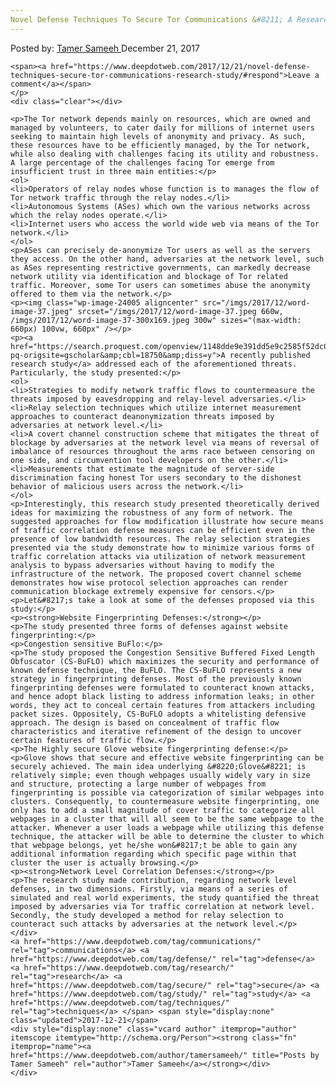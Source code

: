 ```yaml
---
Novel Defense Techniques To Secure Tor Communications &#8211; A Research Study
---
```

<article class="post-listing post-24002 post type-post status-publish format-standard has-post-thumbnail hentry  tag-communications tag-defense tag-research tag-secure tag-study tag-techniques 
    <div class="post-inner">
        <span>Posted by: <a href="https://www.deepdotweb.com/author/tamersameeh/" title="">Tamer Sameeh </a></span>
    <span>December 21, 2017</span>
    
    <span><a href="https://www.deepdotweb.com/2017/12/21/novel-defense-techniques-secure-tor-communications-research-study/#respond">Leave a comment</a></span>
    </p>
    <div class="clear"></div>
    
    <p>The Tor network depends mainly on resources, which are owned and managed by volunteers, to cater daily for millions of internet users seeking to maintain high levels of anonymity and privacy. As such, these resources have to be efficiently managed, by the Tor network, while also dealing with challenges facing its utility and robustness. A large percentage of the challenges facing Tor emerge from insufficient trust in three main entities:</p>
    <ol>
    <li>Operators of relay nodes whose function is to manages the flow of Tor network traffic through the relay nodes.</li>
    <li>Autonomous Systems (ASes) which own the various networks across which the relay nodes operate.</li>
    <li>Internet users who access the world wide web via means of the Tor network.</li>
    </ol>
    <p>ASes can precisely de-anonymize Tor users as well as the servers they access. On the other hand, adversaries at the network level, such as ASes representing restrictive governments, can markedly decrease network utility via identification and blockage of Tor related traffic. Moreover, some Tor users can sometimes abuse the anonymity offered to them via the network.</p>
    <p><img class="wp-image-24005 aligncenter" src="/imgs/2017/12/word-image-37.jpeg" srcset="/imgs/2017/12/word-image-37.jpeg 660w, /imgs/2017/12/word-image-37-300x169.jpeg 300w" sizes="(max-width: 660px) 100vw, 660px" /></p>
    <p><a href="https://search.proquest.com/openview/1148dde9e391dd5e9c2585f52dc027d0/1?pq-origsite=gscholar&amp;cbl=18750&amp;diss=y">A recently published research study</a> addressed each of the aforementioned threats. Particularly, the study presented:</p>
    <ol>
    <li>Strategies to modify network traffic flows to countermeasure the threats imposed by eavesdropping and relay-level adversaries.</li>
    <li>Relay selection techniques which utilize internet measurement approaches to counteract deanonymization threats imposed by adversaries at network level.</li>
    <li>A covert channel construction scheme that mitigates the threat of blockage by adversaries at the network level via means of reversal of imbalance of resources throughout the arms race between censoring on one side, and circumvention tool developers on the other.</li>
    <li>Measurements that estimate the magnitude of server-side discrimination facing honest Tor users secondary to the dishonest behavior of malicious users across the network.</li>
    </ol>
    <p>Interestingly, this research study presented theoretically derived ideas for maximizing the robustness of any form of network. The suggested approaches for flow modification illustrate how secure means of traffic correlation defense measures can be efficient even in the presence of low bandwidth resources. The relay selection strategies presented via the study demonstrate how to minimize various forms of traffic correlation attacks via utilization of network measurement analysis to bypass adversaries without having to modify the infrastructure of the network. The proposed covert channel scheme demonstrates how wise protocol selection approaches can render communication blockage extremely expensive for censors.</p>
    <p>Let&#8217;s take a look at some of the defenses proposed via this study:</p>
    <p><strong>Website Fingerprinting Defenses:</strong></p>
    <p>The study presented three forms of defenses against website fingerprinting:</p>
    <p>Congestion sensitive BuFlo:</p>
    <p>The study proposed the Congestion Sensitive Buffered Fixed Length Obfuscator (CS-BuFLO) which maximizes the security and performance of known defense technique, the BuFLO. The CS-BuFLO represents a new strategy in fingerprinting defenses. Most of the previously known fingerprinting defenses were formulated to counteract known attacks, and hence adopt black listing to address information leaks; in other words, they act to conceal certain features from attackers including packet sizes. Oppositely, CS-BuFLO adopts a whitelisting defensive approach. The design is based on concealment of traffic flow characteristics and iterative refinement of the design to uncover certain features of traffic flow.</p>
    <p>The Highly secure Glove website fingerprinting defense:</p>
    <p>Glove shows that secure and effective website fingerprinting can be securely achieved. The main idea underlying &#8220;Glove&#8221; is relatively simple; even though webpages usually widely vary in size and structure, protecting a large number of webpages from fingerprinting is possible via categorization of similar webpages into clusters. Consequently, to countermeasure website fingerprinting, one only has to add a small magnitude of cover traffic to categorize all webpages in a cluster that will all seem to be the same webpage to the attacker. Whenever a user loads a webpage while utilizing this defense technique, the attacker will be able to determine the cluster to which that webpage belongs, yet he/she won&#8217;t be able to gain any additional information regarding which specific page within that cluster the user is actually browsing.</p>
    <p><strong>Network Level Correlation Defenses:</strong></p>
    <p>The research study made contribution, regarding network level defenses, in two dimensions. Firstly, via means of a series of simulated and real world experiments, the study quantified the threat imposed by adversaries via Tor traffic correlation at network level. Secondly, the study developed a method for relay selection to counteract such attacks by adversaries at the network level.</p>
    </div>
    <a href="https://www.deepdotweb.com/tag/communications/" rel="tag">communications</a> <a href="https://www.deepdotweb.com/tag/defense/" rel="tag">defense</a> <a href="https://www.deepdotweb.com/tag/research/" rel="tag">research</a> <a href="https://www.deepdotweb.com/tag/secure/" rel="tag">secure</a> <a href="https://www.deepdotweb.com/tag/study/" rel="tag">study</a> <a href="https://www.deepdotweb.com/tag/techniques/" rel="tag">techniques</a> </span> <span style="display:none" class="updated">2017-12-21</span>
    <div style="display:none" class="vcard author" itemprop="author" itemscope itemtype="http://schema.org/Person"><strong class="fn" itemprop="name"><a href="https://www.deepdotweb.com/author/tamersameeh/" title="Posts by Tamer Sameeh" rel="author">Tamer Sameeh</a></strong></div>
    </div>
</article>

